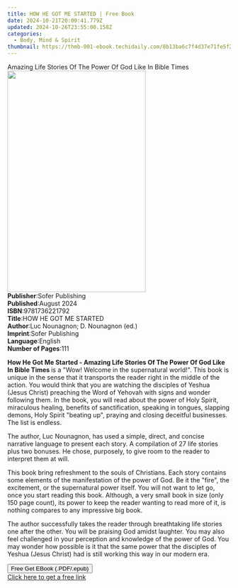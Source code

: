 ```yaml
---
title: HOW HE GOT ME STARTED | Free Book
date: 2024-10-21T20:00:41.779Z
updated: 2024-10-26T23:55:00.158Z
categories:
  - Body, Mind & Spirit
thumbnail: https://thmb-001-ebook.techidaily.com/8b13ba6c7f4d37e71fe5f22c0d3f0e0a1b57103d07ab3e910b1941ce584a537b.jpg
---
```

<main id="book-container">
  <div class="flex flex-col">
    <div class="book-brief flex-1 py-6 px-4 sm:p-6 md:py-10 md:px-8">
      <!-- brief-->
      <div class="book-brief-main">
        Amazing Life Stories Of The Power Of God Like In Bible Times
      </div>
    </div>
    <div
      class="book-meta-info flex-1 grid gap-4 col-start-1 col-end-3 row-start-1 sm:mb-6 sm:grid-cols-4 lg:gap-6 lg:col-start-2 lg:row-end-6 lg:row-span-6 lg:mb-0"
    >
      <div
        class="book-meta-info-left place-content-center mt-4 p-4 text-sm leading-6 col-start-2 col-span-2 dark:text-slate-400"
      >
        <img
          class="w-full h-500 object-cover rounded-lg sm:h-255 sm:col-span-2 lg:col-span-full"
          src="https://img-001-ebook.techidaily.com/1d3ebe84b438aaf77cf24294859d8f6345ecfa3d60e7cfcc31c50a7760924b05.jpg"
          alt=""
          width="312"
          height="500"
        />
      </div>
      <div
        class="book-meta-info-right mt-2 col-start-1 row-start-2 col-span-3 self-center"
      >
        <!-- meta data  -->
        <div class="flex flex-col px-4 md:px-8">
          <div class="flex-1">
            <strong>Publisher</strong>:<span class="px-2"
              >Sofer Publishing</span
            >
          </div>
          <div class="flex-1">
            <strong>Published</strong>:<span class="px-2">August 2024</span>
          </div>
          <div class="flex-1">
            <strong>ISBN</strong>:<span class="px-2">9781736221792</span>
          </div>
          <div class="flex-1">
            <strong>Title</strong>:<span class="px-2"
              >HOW HE GOT ME STARTED</span
            >
          </div>
          <div class="flex-1">
            <strong>Author</strong>:<span class="px-2"
              >Luc Nounagnon; D. Nounagnon (ed.)</span
            >
          </div>
          <div class="flex-1">
            <strong>Imprint</strong>:<span class="px-2">Sofer Publishing</span>
          </div>
          <div class="flex-1">
            <strong>Language</strong>:<span class="px-2">English</span>
          </div>
          <div class="flex-1">
            <strong>Number of Pages</strong>:<span class="px-2">111</span>
          </div>
        </div>
      </div>
    </div>
    <div class="book-description flex-1 py-6 px-4 sm:p-6 md:py-10 md:px-8">
      <div class="book-description-main">
        <div accordion-content="" id="description">
          <p class="ql-align-justify">
            <strong
              >How He Got Me Started - Amazing Life Stories Of The Power Of God
              Like In Bible Times </strong
            >is a "Wow! Welcome in the supernatural world!". This book is unique
            in the sense that it transports the reader right in the middle of
            the action. You would think that you are watching the disciples of
            Yeshua (Jesus Christ) preaching the Word of Yehovah with signs and
            wonder following them. In the book, you will read about the power of
            Holy Spirit, miraculous healing, benefits of sanctification,
            speaking in tongues, slapping demons, Holy Spirit "beating up",
            praying and closing deceitful businesses. The list is endless.
          </p>
          <p class="ql-align-justify">
            The author, Luc Nounagnon, has used a simple, direct, and concise
            narrative language to present each story. A compilation of 27 life
            stories plus two bonuses. He chose, purposely, to give room to the
            reader to interpret them at will.&nbsp;&nbsp;&nbsp;
          </p>
          <p class="ql-align-justify">
            This book bring refreshment to the souls of Christians. Each story
            contains some elements of the manifestation of the power of God. Be
            it the "fire", the excitement, or the supernatural power itself. You
            will not want to let go, once you start reading this book. Although,
            a very small book in size (only 150 page count), its power to keep
            the reader wanting to read more of it, is nothing compares to any
            impressive big book.
          </p>
          <p class="ql-align-justify">
            The author successfully takes the reader through breathtaking life
            stories one after the other. You will be praising God amidst
            laughter. You may also feel challenged in your perception and
            knowledge of the power of God. You may wonder how possible is it
            that the same power that the disciples of Yeshua (Jesus Christ) had
            is still working this way in our modern era.
          </p>
        </div>
        <div class="accordion-fader"></div>
      </div>
    </div>
    <div class="book-excerpts flex-1 py-6 px-4 sm:p-6 md:py-10 md:px-8"></div>
    <div
      class="book-about-author flex-1 py-6 px-4 sm:p-6 md:py-10 md:px-8"
    ></div>
    <div class="book-free-get flex-1 py-6 px-4 sm:p-6 md:py-10 md:px-8">
      <button
        id="btn-free-get"
        class="bg-blue-500 hover:bg-blue-700 text-white font-bold py-2 px-4 rounded"
      >
        Free Get EBook (.PDF/.epub)
      </button>
      <div id="countdown-display" class="px-2 text-lg mt-2"></div>
      <a
        id="free-link"
        class="hidden bg-blue-500 hover:bg-blue-700 text-white font-bold py-2 px-4 rounded"
        href="https://www.ebooks.com/en-us/book/211412846/how-he-got-me-started/luc-nounagnon/"
        target="_blank"
        >Click here to get a free link</a
      >
    </div>
    <script>
      let countdownTime = 0;
      let countdownInterval = null;
      document
        .getElementById('btn-free-get')
        .addEventListener('click', startCountdown);
      function startCountdown() {
        countdownTime = new Date().getTime() + 60000 * 3;
        countdownInterval = setInterval(updateCountdown, 1000);
        document.getElementById('btn-free-get').disabled = true;
        document
          .getElementById('btn-free-get')
          .classList.add('bg-gray-500', 'cursor-not-allowed');
      }
      function updateCountdown() {
        let currentTime = new Date().getTime();
        let timeLeft = countdownTime - currentTime;
        let secondsLeft = Math.floor(timeLeft / 1000);
        document.getElementById('countdown-display').innerHTML =
          `Remaining time: ${secondsLeft} seconds.`;
        if (secondsLeft <= 0) {
          clearInterval(countdownInterval);
          document.getElementById('btn-free-get').classList.add('hidden');
          document.getElementById('free-link').classList.remove('hidden');
          document.getElementById('countdown-display').innerHTML = '';
        }
      }
    </script>
  </div>
</main>

<ins class="adsbygoogle"
      style="display:block"
      data-ad-client="ca-pub-7571918770474297"
      data-ad-slot="8358498916"
      data-ad-format="auto"
      data-full-width-responsive="true"></ins>
    